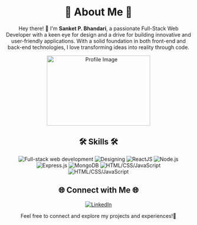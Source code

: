 <h1 align="center">🚀 About Me 🚀</h1>

<p align="center">
  Hey there! 👋 I'm <strong>Sanket P. Bhandari</strong>, a passionate Full-Stack Web Developer with a keen eye for design and a drive for building innovative and user-friendly applications. With a solid foundation in both front-end and back-end technologies, I love transforming ideas into reality through code.
</p>

<div align="center">
  <img src="https://i.pinimg.com/originals/e4/26/70/e426702edf874b181aced1e2fa5c6cde.gif" width="280" height="190" alt="Profile Image">
</div>



<h2 align="center">🛠️ Skills 🛠️</h2>

<p align="center">
  <img src="https://img.shields.io/badge/Full--stack%20web%20development-%E2%9A%99%EF%B8%8F-2c3e50" alt="Full-stack web development">
  <img src="https://img.shields.io/badge/Designing-%F0%9F%8E%A8-3498db" alt="Designing">
  <img src="https://img.shields.io/badge/ReactJS-%E2%9A%9B%EF%B8%8F-61dafb" alt="ReactJS">
  <img src="https://img.shields.io/badge/Node.js-%F0%9F%9A%80-68a063" alt="Node.js">
  <img src="https://img.shields.io/badge/Express.js-%F0%9F%9B%A4%EF%B8%8F-4b4b4b" alt="Express.js">
  <img src="https://img.shields.io/badge/MongoDB-%F0%9F%8D%83-4db33d" alt="MongoDB">
  <img src="https://img.shields.io/badge/HTML/CSS/JavaScript-%F0%9F%8C%90-f0db4f" alt="HTML/CSS/JavaScript">
<img src="https://img.shields.io/badge/React Native-%F0%9F%8C%90-61dafb" alt="HTML/CSS/JavaScript">
</p>


<h2 align="center">🌐 Connect with Me 🌐</h2>

<p align="center">
  <a href="https://www.linkedin.com/in/sanket-bhandari-80a37a25a/">
    <img src="https://img.shields.io/badge/LinkedIn-%230077B5.svg?&style=for-the-badge&logo=linkedin&logoColor=white" alt="LinkedIn">
  </a>
</p>

<p align="center">Feel free to connect and explore my projects and experiences!🗿 </p>
